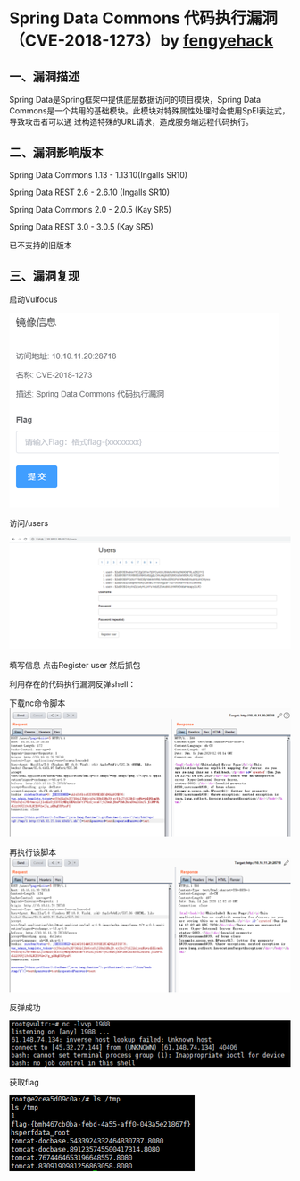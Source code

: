 # Spring Data Commons 代码执行漏洞（CVE-2018-1273）by [fengyehack](https://github.com/fengyehack)

## 一、漏洞描述

Spring Data是Spring框架中提供底层数据访问的项目模块，Spring Data Commons是一个共用的基础模块。此模块对特殊属性处理时会使用SpEl表达式，导致攻击者可以通 过构造特殊的URL请求，造成服务端远程代码执行。



## 二、漏洞影响版本

Spring Data Commons 1.13 - 1.13.10(Ingalls SR10)

Spring Data REST 2.6 - 2.6.10 (Ingalls SR10)

Spring Data Commons 2.0 - 2.0.5 (Kay SR5)

Spring Data REST 3.0 - 3.0.5 (Kay SR5)

已不支持的旧版本



## 三、漏洞复现

启动Vulfocus

![](./image-20200614190741458.png)

访问/users

![](./image-20200614191635397.png)

填写信息 点击Register user 然后抓包

利用存在的代码执行漏洞反弹shell：

下载nc命令脚本
![](./image-20200614200135920.png)


再执行该脚本
![](./image-20200614200341186.png)

反弹成功

![](./image-20200614200415902.png)

获取flag

![](./image-20200614200816753.png)

